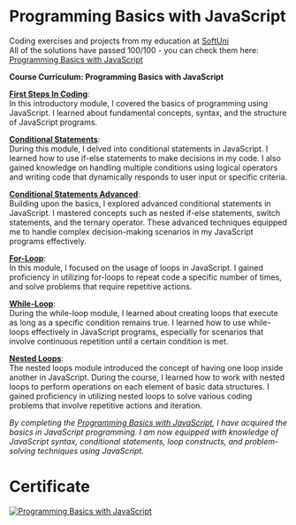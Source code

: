 # Programming Basics with JavaScript
Coding exercises and projects from my education at <a href="www.softuni.bg">SoftUni</a>
<br>
All of the solutions have passed 100/100 - you can check them here: <a href="https://judge.softuni.org/Contests/#!/List/ByCategory/247/JS-Basics">Programming Basics with JavaScript</a>
<br>

<b>Course Curriculum: Programming Basics with JavaScript</b>

**[First Steps In Coding](https://github.com/trayanaboykova/Programming-Basics-JavaScript/tree/main/01-first-steps-in-coding)**: <br> 
In this introductory module, I covered the basics of programming using JavaScript. I learned about fundamental concepts, syntax, and the structure of JavaScript programs.

**[Conditional Statements](https://github.com/trayanaboykova/Programming-Basics-JavaScript/tree/main/02-conditional-statements)**: <br>
During this module, I delved into conditional statements in JavaScript. I learned how to use if-else statements to make decisions in my code. I also gained knowledge on handling multiple conditions using logical operators and writing code that dynamically responds to user input or specific criteria.

**[Conditional Statements Advanced](https://github.com/trayanaboykova/Programming-Basics-JavaScript/tree/main/03-conditional-statements-advanced)**: <br>
Building upon the basics, I explored advanced conditional statements in JavaScript. I mastered concepts such as nested if-else statements, switch statements, and the ternary operator. These advanced techniques equipped me to handle complex decision-making scenarios in my JavaScript programs effectively.

**[For-Loop](https://github.com/trayanaboykova/Programming-Basics-JavaScript/tree/main/04-for-loop)**: <br>
In this module, I focused on the usage of loops in JavaScript. I gained proficiency in utilizing for-loops to repeat code a specific number of times, and solve problems that require repetitive actions.

**[While-Loop](https://github.com/trayanaboykova/Programming-Basics-JavaScript/tree/main/05-while-loop)**: <br> 
During the while-loop module, I learned about creating loops that execute as long as a specific condition remains true. I learned how to use while-loops effectively in JavaScript programs, especially for scenarios that involve continuous repetition until a certain condition is met.

**[Nested Loops](https://github.com/trayanaboykova/Programming-Basics-JavaScript/tree/main/06-nested-loops)**: <br> 
The nested loops module introduced the concept of having one loop inside another in JavaScript. During the course, I learned how to work with nested loops to perform operations on each element of basic data structures. I gained proficiency in utilizing nested loops to solve various coding problems that involve repetitive actions and iteration.

*By completing the [Programming Basics with JavaScript](https://softuni.bg/trainings/4001/programming-basics-with-javascript-march-2023), I have acquired the basics in JavaScript programming. I am now equipped with knowledge of JavaScript syntax, conditional statements, loop constructs, and problem-solving techniques using JavaScript.*

# Certificate
<a href="https://softuni.bg/certificates/details/170528/f8553fdd" rel="nofollow"><img src="https://user-images.githubusercontent.com/101351760/234004462-4e3fb921-96db-4ffa-ae35-cceb007004fe.png" alt="Programming Basics with JavaScript"></a>
